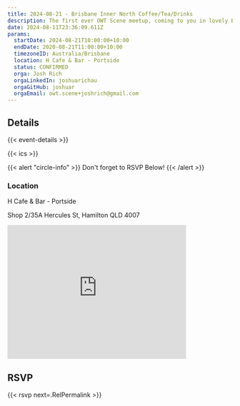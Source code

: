 ```yaml
---
title: 2024-08-21 - Brisbane Inner North Coffee/Tea/Drinks
description: The first ever OWT Scene meetup, coming to you in lovely Brisvegas (Brisbane, AU). Come and join to meet and chat with fellow OWT scenesters.
date: 2024-08-11T23:36:09.611Z
params:
  startDate: 2024-08-21T10:00:00+10:00
  endDate: 2020-08-21T11:00:00+10:00
  timezoneID: Australia/Brisbane
  location: H Cafe & Bar - Portside
  status: CONFIRMED
  orga: Josh Rich
  orgaLinkedIn: joshuarichau
  orgaGitHub: joshuar
  orgaEmail: owt.scene+joshrich@gmail.com
---
```


## Details

{{< event-details >}}

{{< ics >}}

{{< alert "circle-info" >}}
Don't forget to RSVP Below!
{{< /alert >}}

### Location

H Cafe & Bar - Portside

Shop 2/35A Hercules St, Hamilton QLD 4007

<iframe src="https://www.google.com/maps/embed?pb=!1m18!1m12!1m3!1d3540.948486162102!2d153.06729371130626!3d-27.43971611533116!2m3!1f0!2f0!3f0!3m2!1i1024!2i768!4f13.1!3m3!1m2!1s0x6b9159e7a40b2099%3A0xc78a0b5de487f8e5!2sH%20Cafe%20%26%20Bar%20-%20Portside!5e0!3m2!1sen!2sau!4v1723158047070!5m2!1sen!2sau" width="400" height="300" style="border:0;" allowfullscreen="" loading="lazy" referrerpolicy="no-referrer-when-downgrade"></iframe>

## RSVP

{{< rsvp next=.RelPermalink >}}
